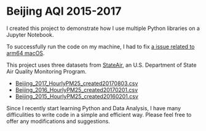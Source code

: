 # Beijing AQI 2015-2017

I created this project to demonstrate how I use multiple Python libraries on a Jupyter Notebook.

To successfully run the code on my machine, I had to fix [a issue related to arm64 macOS](https://github.com/jupyter/notebook/issues/5872).

This project uses three datasets from [StateAir](http://www.stateair.net/), an U.S. Department of State Air Quality Monitoring Program.

- [Beijing_2017_HourlyPM25_created20170803.csv](http://www.stateair.net/web/assets/historical/1/Beijing_2017_HourlyPM25_created20170803.csv)
- [Beijing_2016_HourlyPM25_created20170201.csv](http://www.stateair.net/web/assets/historical/1/Beijing_2016_HourlyPM25_created20170201.csv)
- [Beijing_2015_HourlyPM25_created20160201.csv](http://www.stateair.net/web/assets/historical/1/Beijing_2015_HourlyPM25_created20160201.csv)

Since I recently start learning Python and Data Analysis, I have many difficulities to write code in a simple and efficient way. Please feel free to offer any modifications and suggestions.
